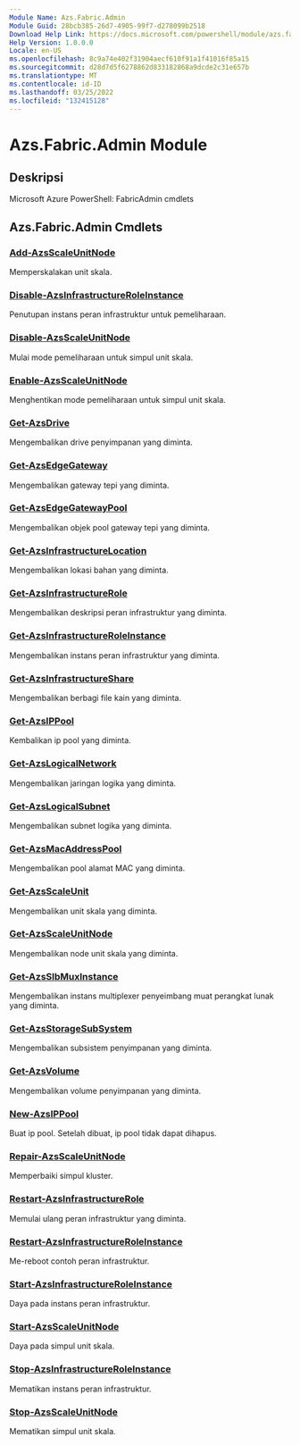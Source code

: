 ```yaml
---
Module Name: Azs.Fabric.Admin
Module Guid: 28bcb385-26d7-4905-99f7-d278099b2518
Download Help Link: https://docs.microsoft.com/powershell/module/azs.fabric.admin
Help Version: 1.0.0.0
Locale: en-US
ms.openlocfilehash: 8c9a74e402f31904aecf610f91a1f41016f85a15
ms.sourcegitcommit: d28d7d5f6278862d833182868a9dcde2c31e657b
ms.translationtype: MT
ms.contentlocale: id-ID
ms.lasthandoff: 03/25/2022
ms.locfileid: "132415128"
---
```

# Azs.Fabric.Admin Module
## Deskripsi
Microsoft Azure PowerShell: FabricAdmin cmdlets

## Azs.Fabric.Admin Cmdlets
### [Add-AzsScaleUnitNode](Add-AzsScaleUnitNode.md)
Memperskalakan unit skala.

### [Disable-AzsInfrastructureRoleInstance](Disable-AzsInfrastructureRoleInstance.md)
Penutupan instans peran infrastruktur untuk pemeliharaan.

### [Disable-AzsScaleUnitNode](Disable-AzsScaleUnitNode.md)
Mulai mode pemeliharaan untuk simpul unit skala.

### [Enable-AzsScaleUnitNode](Enable-AzsScaleUnitNode.md)
Menghentikan mode pemeliharaan untuk simpul unit skala.

### [Get-AzsDrive](Get-AzsDrive.md)
Mengembalikan drive penyimpanan yang diminta.

### [Get-AzsEdgeGateway](Get-AzsEdgeGateway.md)
Mengembalikan gateway tepi yang diminta.

### [Get-AzsEdgeGatewayPool](Get-AzsEdgeGatewayPool.md)
Mengembalikan objek pool gateway tepi yang diminta.

### [Get-AzsInfrastructureLocation](Get-AzsInfrastructureLocation.md)
Mengembalikan lokasi bahan yang diminta.

### [Get-AzsInfrastructureRole](Get-AzsInfrastructureRole.md)
Mengembalikan deskripsi peran infrastruktur yang diminta.

### [Get-AzsInfrastructureRoleInstance](Get-AzsInfrastructureRoleInstance.md)
Mengembalikan instans peran infrastruktur yang diminta.

### [Get-AzsInfrastructureShare](Get-AzsInfrastructureShare.md)
Mengembalikan berbagi file kain yang diminta.

### [Get-AzsIPPool](Get-AzsIPPool.md)
Kembalikan ip pool yang diminta.

### [Get-AzsLogicalNetwork](Get-AzsLogicalNetwork.md)
Mengembalikan jaringan logika yang diminta.

### [Get-AzsLogicalSubnet](Get-AzsLogicalSubnet.md)
Mengembalikan subnet logika yang diminta.

### [Get-AzsMacAddressPool](Get-AzsMacAddressPool.md)
Mengembalikan pool alamat MAC yang diminta.

### [Get-AzsScaleUnit](Get-AzsScaleUnit.md)
Mengembalikan unit skala yang diminta.

### [Get-AzsScaleUnitNode](Get-AzsScaleUnitNode.md)
Mengembalikan node unit skala yang diminta.

### [Get-AzsSlbMuxInstance](Get-AzsSlbMuxInstance.md)
Mengembalikan instans multiplexer penyeimbang muat perangkat lunak yang diminta.

### [Get-AzsStorageSubSystem](Get-AzsStorageSubSystem.md)
Mengembalikan subsistem penyimpanan yang diminta.

### [Get-AzsVolume](Get-AzsVolume.md)
Mengembalikan volume penyimpanan yang diminta.

### [New-AzsIPPool](New-AzsIPPool.md)
Buat ip pool.
Setelah dibuat, ip pool tidak dapat dihapus.

### [Repair-AzsScaleUnitNode](Repair-AzsScaleUnitNode.md)
Memperbaiki simpul kluster.

### [Restart-AzsInfrastructureRole](Restart-AzsInfrastructureRole.md)
Memulai ulang peran infrastruktur yang diminta.

### [Restart-AzsInfrastructureRoleInstance](Restart-AzsInfrastructureRoleInstance.md)
Me-reboot contoh peran infrastruktur.

### [Start-AzsInfrastructureRoleInstance](Start-AzsInfrastructureRoleInstance.md)
Daya pada instans peran infrastruktur.

### [Start-AzsScaleUnitNode](Start-AzsScaleUnitNode.md)
Daya pada simpul unit skala.

### [Stop-AzsInfrastructureRoleInstance](Stop-AzsInfrastructureRoleInstance.md)
Mematikan instans peran infrastruktur.

### [Stop-AzsScaleUnitNode](Stop-AzsScaleUnitNode.md)
Mematikan simpul unit skala.

